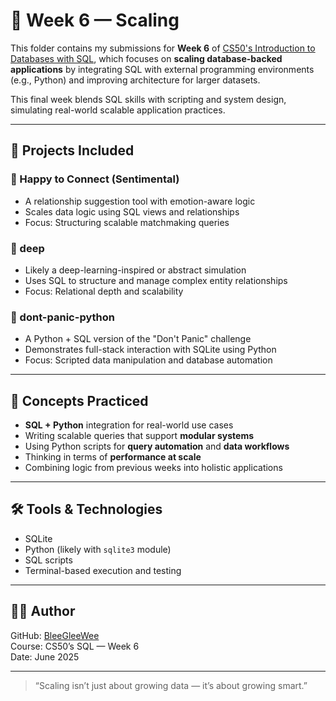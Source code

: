 # 🧬 Week 6 — Scaling

This folder contains my submissions for **Week 6** of [CS50's Introduction to Databases with SQL](https://cs50.harvard.edu/sql/), which focuses on **scaling database-backed applications** by integrating SQL with external programming environments (e.g., Python) and improving architecture for larger datasets.

This final week blends SQL skills with scripting and system design, simulating real-world scalable application practices.

---

## 📁 Projects Included

### 💞 Happy to Connect (Sentimental)
- A relationship suggestion tool with emotion-aware logic
- Scales data logic using SQL views and relationships
- Focus: Structuring scalable matchmaking queries

### 🧠 deep
- Likely a deep-learning-inspired or abstract simulation
- Uses SQL to structure and manage complex entity relationships
- Focus: Relational depth and scalability

### 🐍 dont-panic-python
- A Python + SQL version of the "Don't Panic" challenge
- Demonstrates full-stack interaction with SQLite using Python
- Focus: Scripted data manipulation and database automation

---

## 🧠 Concepts Practiced

- **SQL + Python** integration for real-world use cases  
- Writing scalable queries that support **modular systems**  
- Using Python scripts for **query automation** and **data workflows**  
- Thinking in terms of **performance at scale**  
- Combining logic from previous weeks into holistic applications

---

## 🛠️ Tools & Technologies

- SQLite  
- Python (likely with `sqlite3` module)  
- SQL scripts  
- Terminal-based execution and testing

---

## 👩‍💻 Author

GitHub: [BleeGleeWee](https://github.com/BleeGleeWee)  
Course: CS50’s SQL — Week 6  
Date: June 2025

---

> “Scaling isn’t just about growing data — it’s about growing smart.”

